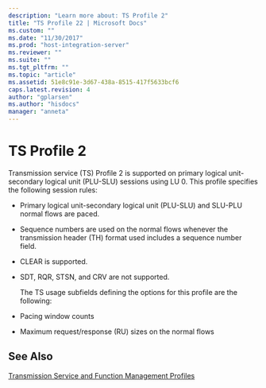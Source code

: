 ```yaml
---
description: "Learn more about: TS Profile 2"
title: "TS Profile 22 | Microsoft Docs"
ms.custom: ""
ms.date: "11/30/2017"
ms.prod: "host-integration-server"
ms.reviewer: ""
ms.suite: ""
ms.tgt_pltfrm: ""
ms.topic: "article"
ms.assetid: 51e8c91e-3d67-438a-8515-417f5633bcf6
caps.latest.revision: 4
author: "gplarsen"
ms.author: "hisdocs"
manager: "anneta"
---
```

# TS Profile 2
Transmission service (TS) Profile 2 is supported on primary logical unit-secondary logical unit (PLU-SLU) sessions using LU 0. This profile specifies the following session rules:  
  
- Primary logical unit-secondary logical unit (PLU-SLU) and SLU-PLU normal flows are paced.  
  
- Sequence numbers are used on the normal flows whenever the transmission header (TH) format used includes a sequence number field.  
  
- CLEAR is supported.  
  
- SDT, RQR, STSN, and CRV are not supported.  
  
  The TS usage subfields defining the options for this profile are the following:  
  
- Pacing window counts  
  
- Maximum request/response (RU) sizes on the normal flows  
  
## See Also  
 [Transmission Service and Function Management Profiles](../core/transmission-service-and-function-management-profiles1.md)
